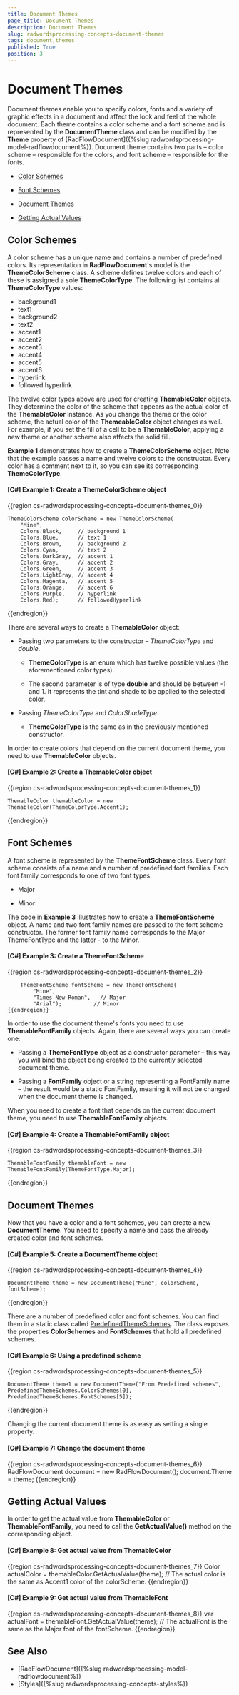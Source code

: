 ```yaml
---
title: Document Themes
page_title: Document Themes
description: Document Themes
slug: radwordsprocessing-concepts-document-themes
tags: document,themes
published: True
position: 3
---
```


# Document Themes



Document themes enable you to specify colors, fonts and a variety of graphic effects in a document and affect the look and feel of the whole document. Each theme contains a color scheme and a font scheme and is represented by the __DocumentTheme__ class and can be modified by the __Theme__ property of [RadFlowDocument]({%slug radwordsprocessing-model-radflowdocument%}). Document theme contains two parts – color scheme – responsible for the colors, and font scheme – responsible for the fonts.
      

* [Color Schemes](#color-schemes)

* [Font Schemes](#font-schemes)

* [Document Themes](#document-themes)

* [Getting Actual Values](#getting-actual-values)

## Color Schemes

A color scheme has a unique name and contains a number of predefined colors. Its representation in __RadFlowDocument__'s model is the __ThemeColorScheme__ class. A scheme defines twelve colors and each of these is assigned a sole __ThemeColorType__. The following list contains all __ThemeColorType__ values:
        

* background1
* text1
* background2
* text2
* accent1
* accent2
* accent3
* accent4
* accent5
* accent6
* hyperlink
* followed hyperlink

The twelve color types above are used for creating __ThemableColor__ objects. They determine the color of the scheme that appears as the actual color of the __ThemableColor__ instance. As you change the theme or the color scheme, the actual color of the __ThemeableColor__ object changes as well. For example, if you set the fill of a cell to be a __ThemableColor__, applying a new theme or another scheme also affects the solid fill.
        

__Example 1__ demonstrates how to create a __ThemeColorScheme__ object. Note that the example passes a name and twelve colors to the constructor. Every color has a comment next to it, so you can see its corresponding __ThemeColorType__.
        

#### __[C#] Example 1: Create a ThemeColorScheme object__

{{region cs-radwordsprocessing-concepts-document-themes_0}}
	            
	ThemeColorScheme colorScheme = new ThemeColorScheme(
	    "Mine",
	    Colors.Black,     // background 1
	    Colors.Blue,      // text 1
	    Colors.Brown,     // background 2
	    Colors.Cyan,      // text 2
	    Colors.DarkGray,  // accent 1
	    Colors.Gray,      // accent 2
	    Colors.Green,     // accent 3
	    Colors.LightGray, // accent 4
	    Colors.Magenta,   // accent 5
	    Colors.Orange,    // accent 6
	    Colors.Purple,    // hyperlink
	    Colors.Red);      // followedHyperlink
{{endregion}}



There are several ways to create a __ThemableColor__ object:
        

* Passing two parameters to the constructor – *ThemeColorType* and *double*.
            

	* __ThemeColorType__ is an enum which has twelve possible values (the aforementioned color types).
	                
	
	* The second parameter is of type __double__ and should be between -1 and 1. It represents the tint and shade to be applied to the selected color.
                

* Passing *ThemeColorType* and *ColorShadeType*.
            

	* __ThemeColorType__ is the same as in the previously mentioned constructor.
                

In order to create colors that depend on the current document theme, you need to use __ThemableColor__ objects. 
        

#### __[C#] Example 2: Create a ThemableColor object__

{{region cs-radwordsprocessing-concepts-document-themes_1}}
	        
	ThemableColor themableColor = new ThemableColor(ThemeColorType.Accent1);
{{endregion}}



## Font Schemes

A font scheme is represented by the __ThemeFontScheme__ class. Every font scheme consists of a name and a number of predefined font families. Each font family corresponds to one of two font types:
        

* Major

* Minor

The code in __Example 3__ illustrates how to create a __ThemeFontScheme__ object. A name and two font family names are passed to the font scheme constructor. The former font family name corresponds to the Major ThemeFontType and the latter - to the Minor.
        

#### __[C#] Example 3: Create a ThemeFontScheme__

{{region cs-radwordsprocessing-concepts-document-themes_2}}
		            
		ThemeFontScheme fontScheme = new ThemeFontScheme(
		    "Mine",
		    "Times New Roman",   // Major
		    "Arial");		   // Minor
	{{endregion}}



In order to use the document theme's fonts you need to use __ThemableFontFamily__ objects. Again, there are several ways you can create one:
        

* Passing a __ThemeFontType__ object as a constructor parameter – this way you will bind the object being created to the currently selected document theme.
            

* Passing a __FontFamily__ object or a string representing a FontFamily name – the result would be a static FontFamily, meaning it will not be changed when the document theme is changed.
            

When you need to create a font that depends on the current document theme, you need to use __ThemableFontFamily__ objects. 
        

#### __[C#] Example 4: Create a ThemableFontFamily object__

{{region cs-radwordsprocessing-concepts-document-themes_3}}
	            
	ThemableFontFamily themableFont = new ThemableFontFamily(ThemeFontType.Major);
{{endregion}}



## Document Themes

Now that you have a color and a font schemes, you can create a new __DocumentTheme__. You need to specify a name and pass the already created color and font schemes.
        

#### __[C#] Example 5: Create a DocumentTheme object__

{{region cs-radwordsprocessing-concepts-document-themes_4}}
	            
	DocumentTheme theme = new DocumentTheme("Mine", colorScheme, fontScheme);
{{endregion}}



There are a number of predefined color and font schemes. You can find them in a static class called [PredefinedThemeSchemes](https://docs.telerik.com/devtools/document-processing/api/Telerik.Windows.Documents.Spreadsheet.Theming.PredefinedThemeSchemes.html). The class exposes the properties __ColorSchemes__ and __FontSchemes__ that hold all predefined schemes.
        

#### __[C#] Example 6: Using a predefined scheme__

{{region cs-radwordsprocessing-concepts-document-themes_5}}
	        
	DocumentTheme theme1 = new DocumentTheme("From Predefined schemes", PredefinedThemeSchemes.ColorSchemes[0], PredefinedThemeSchemes.FontSchemes[5]);
{{endregion}}



Changing the current document theme is as easy as setting a single property.
        

#### __[C#] Example 7: Change the document theme__

{{region cs-radwordsprocessing-concepts-document-themes_6}}
	RadFlowDocument document = new RadFlowDocument();
	document.Theme = theme;
{{endregion}}



## Getting Actual Values

In order to get the actual value from __ThemableColor__ or __ThemableFontFamily__, you need to call the __GetActualValue()__ method on the corresponding object.
        

#### __[C#] Example 8: Get actual value from ThemableColor__

{{region cs-radwordsprocessing-concepts-document-themes_7}}
	Color actualColor = themableColor.GetActualValue(theme);
	// The actual color is the same as Accent1 color of the colorScheme.
{{endregion}}



#### __[C#] Example 9: Get actual value from ThemableFont__

{{region cs-radwordsprocessing-concepts-document-themes_8}}
	var actualFont = themableFont.GetActualValue(theme);
	// The actualFont is the same as the Major font of the fontScheme.
{{endregion}}



## See Also

 * [RadFlowDocument]({%slug radwordsprocessing-model-radflowdocument%})
 * [Styles]({%slug radwordsprocessing-concepts-styles%})
